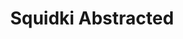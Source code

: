 ---
slug: squidki-abstracted
title: Squidki Abstracted
description: "Squidki Abstracted is an exciting online game. Play for free directly in your browser!"
icon: /images/new_mods/Sprunki Abstracted.png
url: https://wowtbc.net/sprunkin/abstracted/index.html
previewImage: /images/new_mods/Sprunki Abstracted.png
type: new mods

# SEO配置
seo:
  title: "Squidki Abstracted - Play Free Online Game | Fun Browser Games"
  description: "Squidki Abstracted - Play this fun online game for free in your browser. No download required!"
  ogImage: "/images/new_mods/Sprunki Abstracted.png"
  keywords: "squidki-abstracted, online game, browser game, free game, new mods game, play online"

videoUrls:
  - https://www.youtube.com/embed/example1
  - https://www.youtube.com/embed/example2

whyPlay:
  title: "Why Play Squidki Abstracted?"
  items:
    - "Immersive Gameplay: Squidki Abstracted offers an engaging and immersive gaming experience that will keep you entertained for hours"
    - "Challenging Levels: Test your skills with increasingly difficult challenges and obstacles"
    - "Beautiful Graphics: Enjoy stunning visuals and smooth animations that bring the game world to life"
    - "Regular Updates: New content and features are added regularly to keep the game fresh and exciting"
    - "Free to Play: Experience all the fun without spending a penny"
    - "Community Features: Connect with other players, share strategies, and compete for high scores"
    - "Cross-Platform: Play on any device with a web browser, no downloads required"

features:
  title: "Key Features of Squidki Abstracted"
  image: "/images/new_mods/Sprunki Abstracted.png"
  items:
    - "Intuitive Controls: Easy to learn controls make Squidki Abstracted accessible for players of all skill levels"
    - "Multiple Game Modes: Enjoy various gameplay options that provide different challenges and experiences"
    - "Character Customization: Personalize your gaming experience with unique characters and items"
    - "Achievement System: Complete special tasks to earn rewards and recognition"
    - "Leaderboards: Compete with players worldwide and see who can achieve the highest scores"

characteristics:
  title: "Game Characteristics"
  image: "/images/new_mods/Sprunki Abstracted.png"
  items:
    - "Genre: New mods game with elements of strategy and skill"
    - "Difficulty: Suitable for both casual gamers and those seeking a challenge"
    - "Play Time: Quick sessions or extended gameplay, depending on your preference"
    - "Art Style: Vibrant and engaging visuals that enhance the gaming experience"
    - "Sound Design: Immersive audio that complements the gameplay perfectly"

info: "Squidki Abstracted is an exciting online game that offers players a unique and engaging gaming experience. With its intuitive controls, stunning visuals, and challenging gameplay, Squidki Abstracted provides hours of entertainment for players of all ages and skill levels. Whether you're looking for a quick gaming session during a break or an extended play session, Squidki Abstracted delivers an immersive experience that will keep you coming back for more. The game features multiple levels of increasing difficulty, ensuring that players are constantly challenged as they progress. With regular updates adding new content and features, Squidki Abstracted remains fresh and exciting, providing endless entertainment options for its growing community of players."

howToPlayIntro: "Welcome to Squidki Abstracted! This guide will walk you through the basics and help you master the game. Whether you're a beginner or looking to improve your skills, these tips and instructions will enhance your gaming experience."

howToPlaySteps:
  - title: "Getting Started"
    description: "Begin your Squidki Abstracted adventure by familiarizing yourself with the controls. Use your keyboard or mouse to navigate through the game interface. The tutorial will guide you through the basic mechanics and help you understand the objectives."
  - title: "Understanding the Objectives"
    description: "In Squidki Abstracted, your main goal is to progress through levels by completing specific objectives. Each level presents unique challenges that require different strategies and approaches."
  - title: "Mastering the Controls"
    description: "Practice using the controls to improve your precision and reaction time. Squidki Abstracted requires quick reflexes and strategic thinking to overcome obstacles and defeat opponents."
  - title: "Utilizing Power-ups"
    description: "Collect power-ups throughout the game to enhance your abilities and overcome difficult challenges. Each power-up offers unique advantages that can be crucial for success."
  - title: "Developing Strategies"
    description: "As you progress in Squidki Abstracted, develop effective strategies for different scenarios. Analyze patterns, anticipate challenges, and adapt your approach to maximize your performance."

faq:
  title: "Frequently Asked Questions about Squidki Abstracted"
  items:
    - question: "Is Squidki Abstracted free to play?"
      answer: "Yes, Squidki Abstracted is completely free to play directly in your web browser. No downloads or purchases are required to enjoy the full game experience."
    - question: "Can I play Squidki Abstracted on mobile devices?"
      answer: "Yes, Squidki Abstracted is optimized for both desktop and mobile play. You can enjoy the game on any device with a web browser and internet connection."
    - question: "Are there any in-game purchases?"
      answer: "While Squidki Abstracted is free to play, there may be optional in-game purchases available for cosmetic items or additional features that don't affect core gameplay."
    - question: "How often is Squidki Abstracted updated?"
      answer: "The developers regularly update Squidki Abstracted with new content, features, and improvements based on player feedback and game performance."
    - question: "Can I play Squidki Abstracted offline?"
      answer: "Currently, Squidki Abstracted requires an internet connection to play as it's a browser-based online game."
    - question: "Is Squidki Abstracted suitable for children?"
      answer: "Yes, Squidki Abstracted is designed to be family-friendly and suitable for players of all ages."
    - question: "How do I report bugs or issues?"
      answer: "If you encounter any problems while playing Squidki Abstracted, you can report them through the game's support page or contact the developers directly through their website."
    - question: "Still Have Questions?"
      answer: "If you have additional questions about Squidki Abstracted that aren't covered in this FAQ, please visit our support center or contact our customer service team for assistance."
---
